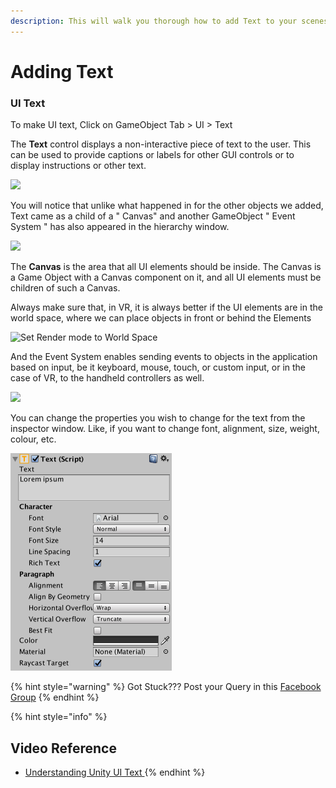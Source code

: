 ```yaml
---
description: This will walk you thorough how to add Text to your scenes.
---
```


# Adding Text

### UI Text

To make UI text, Click on GameObject Tab &gt; UI &gt; Text

The **Text** control displays a non-interactive piece of text to the user. This can be used to provide captions or labels for other GUI controls or to display instructions or other text.

![](.gitbook/assets/24.jpg)

You will notice that unlike what happened in for the other objects we added, Text came as a child of a " Canvas" and another GameObject " Event System " has also appeared in the hierarchy window.

![](.gitbook/assets/26.jpg)

The **Canvas** is the area that all UI elements should be inside. The Canvas is a Game Object with a Canvas component on it, and all UI elements must be children of such a Canvas.

Always make sure that, in VR, it is always better if the UI elements are in the world space, where we can place objects in front or behind the Elements

![Set Render mode to World Space](.gitbook/assets/28.jpg)

And the Event System enables sending events to objects in the application based on input, be it keyboard, mouse, touch, or custom input, or in the case of VR, to the handheld controllers as well.

![](.gitbook/assets/27.jpg)

You can change the properties you wish to change for the text from the inspector window. Like, if you want to change font, alignment, size, weight, colour, etc.

![Text properties in Inspector](.gitbook/assets/image-31.png)

{% hint style="warning" %}
Got Stuck??? Post your Query in this [Facebook Group](https://www.facebook.com/groups/soi.vr/)
{% endhint %}

{% hint style="info" %}
## Video Reference

* [Understanding Unity UI Text ](https://www.youtube.com/watch?v=wlY5sRewfVQ) 
{% endhint %}

